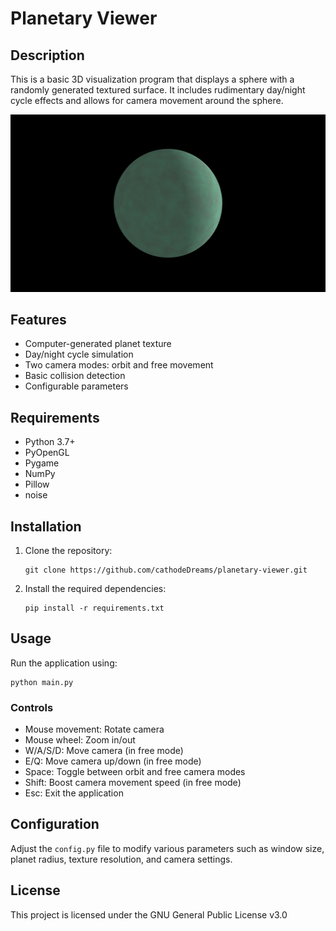 # Planetary Viewer

## Description

This is a basic 3D visualization program that displays a sphere with a randomly generated textured surface. It includes rudimentary day/night cycle effects and allows for camera movement around the sphere.

![Planetary Viewer Screenshot](ball.png)

## Features

- Computer-generated planet texture
- Day/night cycle simulation
- Two camera modes: orbit and free movement
- Basic collision detection
- Configurable parameters

## Requirements

- Python 3.7+
- PyOpenGL
- Pygame
- NumPy
- Pillow
- noise

## Installation

1. Clone the repository:
   ```
   git clone https://github.com/cathodeDreams/planetary-viewer.git
   ```

2. Install the required dependencies:
   ```
   pip install -r requirements.txt
   ```

## Usage

Run the application using:

```
python main.py
```

### Controls

- Mouse movement: Rotate camera
- Mouse wheel: Zoom in/out
- W/A/S/D: Move camera (in free mode)
- E/Q: Move camera up/down (in free mode)
- Space: Toggle between orbit and free camera modes
- Shift: Boost camera movement speed (in free mode)
- Esc: Exit the application

## Configuration

Adjust the `config.py` file to modify various parameters such as window size, planet radius, texture resolution, and camera settings.

## License

This project is licensed under the GNU General Public License v3.0
